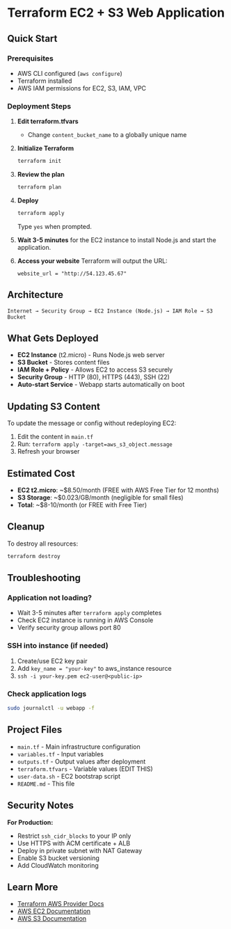 # Terraform EC2 + S3 Web Application

## Quick Start

### Prerequisites
- AWS CLI configured (`aws configure`)
- Terraform installed
- AWS IAM permissions for EC2, S3, IAM, VPC

### Deployment Steps

1. **Edit terraform.tfvars**
   - Change `content_bucket_name` to a globally unique name
   
2. **Initialize Terraform**
   ```bash
   terraform init
   ```

3. **Review the plan**
   ```bash
   terraform plan
   ```

4. **Deploy**
   ```bash
   terraform apply
   ```
   Type `yes` when prompted.

5. **Wait 3-5 minutes** for the EC2 instance to install Node.js and start the application.

6. **Access your website**
   Terraform will output the URL:
   ```
   website_url = "http://54.123.45.67"
   ```

## Architecture

```
Internet → Security Group → EC2 Instance (Node.js) → IAM Role → S3 Bucket
```

## What Gets Deployed

- **EC2 Instance** (t2.micro) - Runs Node.js web server
- **S3 Bucket** - Stores content files
- **IAM Role + Policy** - Allows EC2 to access S3 securely
- **Security Group** - HTTP (80), HTTPS (443), SSH (22)
- **Auto-start Service** - Webapp starts automatically on boot

## Updating S3 Content

To update the message or config without redeploying EC2:

1. Edit the content in `main.tf`
2. Run: `terraform apply -target=aws_s3_object.message`
3. Refresh your browser

## Estimated Cost

- **EC2 t2.micro**: ~$8.50/month (FREE with AWS Free Tier for 12 months)
- **S3 Storage**: ~$0.023/GB/month (negligible for small files)
- **Total**: ~$8-10/month (or FREE with Free Tier)

## Cleanup

To destroy all resources:
```bash
terraform destroy
```

## Troubleshooting

### Application not loading?
- Wait 3-5 minutes after `terraform apply` completes
- Check EC2 instance is running in AWS Console
- Verify security group allows port 80

### SSH into instance (if needed)
1. Create/use EC2 key pair
2. Add `key_name = "your-key"` to aws_instance resource
3. `ssh -i your-key.pem ec2-user@<public-ip>`

### Check application logs
```bash
sudo journalctl -u webapp -f
```

## Project Files

- `main.tf` - Main infrastructure configuration
- `variables.tf` - Input variables
- `outputs.tf` - Output values after deployment
- `terraform.tfvars` - Variable values (EDIT THIS)
- `user-data.sh` - EC2 bootstrap script
- `README.md` - This file

## Security Notes

**For Production:**
- Restrict `ssh_cidr_blocks` to your IP only
- Use HTTPS with ACM certificate + ALB
- Deploy in private subnet with NAT Gateway
- Enable S3 bucket versioning
- Add CloudWatch monitoring

## Learn More

- [Terraform AWS Provider Docs](https://registry.terraform.io/providers/hashicorp/aws/latest/docs)
- [AWS EC2 Documentation](https://docs.aws.amazon.com/ec2/)
- [AWS S3 Documentation](https://docs.aws.amazon.com/s3/)
